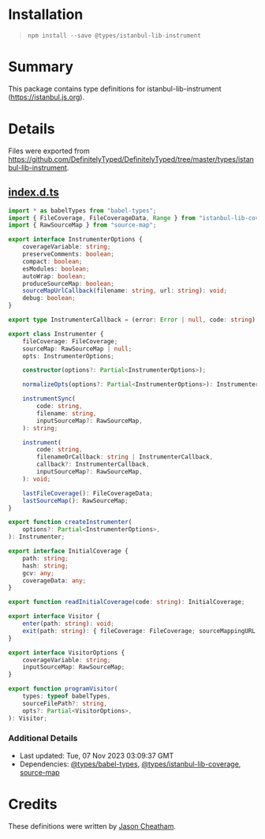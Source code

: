 # Installation
> `npm install --save @types/istanbul-lib-instrument`

# Summary
This package contains type definitions for istanbul-lib-instrument (https://istanbul.js.org).

# Details
Files were exported from https://github.com/DefinitelyTyped/DefinitelyTyped/tree/master/types/istanbul-lib-instrument.
## [index.d.ts](https://github.com/DefinitelyTyped/DefinitelyTyped/tree/master/types/istanbul-lib-instrument/index.d.ts)
````ts
import * as babelTypes from "babel-types";
import { FileCoverage, FileCoverageData, Range } from "istanbul-lib-coverage";
import { RawSourceMap } from "source-map";

export interface InstrumenterOptions {
    coverageVariable: string;
    preserveComments: boolean;
    compact: boolean;
    esModules: boolean;
    autoWrap: boolean;
    produceSourceMap: boolean;
    sourceMapUrlCallback(filename: string, url: string): void;
    debug: boolean;
}

export type InstrumenterCallback = (error: Error | null, code: string) => void;

export class Instrumenter {
    fileCoverage: FileCoverage;
    sourceMap: RawSourceMap | null;
    opts: InstrumenterOptions;

    constructor(options?: Partial<InstrumenterOptions>);

    normalizeOpts(options?: Partial<InstrumenterOptions>): InstrumenterOptions;

    instrumentSync(
        code: string,
        filename: string,
        inputSourceMap?: RawSourceMap,
    ): string;

    instrument(
        code: string,
        filenameOrCallback: string | InstrumenterCallback,
        callback?: InstrumenterCallback,
        inputSourceMap?: RawSourceMap,
    ): void;

    lastFileCoverage(): FileCoverageData;
    lastSourceMap(): RawSourceMap;
}

export function createInstrumenter(
    options?: Partial<InstrumenterOptions>,
): Instrumenter;

export interface InitialCoverage {
    path: string;
    hash: string;
    gcv: any;
    coverageData: any;
}

export function readInitialCoverage(code: string): InitialCoverage;

export interface Visitor {
    enter(path: string): void;
    exit(path: string): { fileCoverage: FileCoverage; sourceMappingURL: string };
}

export interface VisitorOptions {
    coverageVariable: string;
    inputSourceMap: RawSourceMap;
}

export function programVisitor(
    types: typeof babelTypes,
    sourceFilePath?: string,
    opts?: Partial<VisitorOptions>,
): Visitor;

````

### Additional Details
 * Last updated: Tue, 07 Nov 2023 03:09:37 GMT
 * Dependencies: [@types/babel-types](https://npmjs.com/package/@types/babel-types), [@types/istanbul-lib-coverage](https://npmjs.com/package/@types/istanbul-lib-coverage), [source-map](https://npmjs.com/package/source-map)

# Credits
These definitions were written by [Jason Cheatham](https://github.com/jason0x43).
